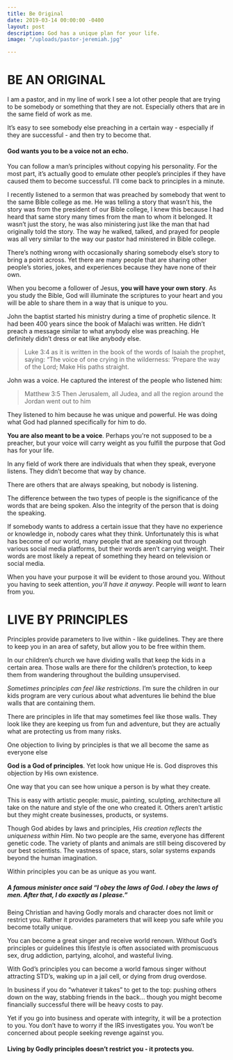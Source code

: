 ```yaml
---
title: Be Original
date: 2019-03-14 00:00:00 -0400
layout: post
description: God has a unique plan for your life.
image: "/uploads/pastor-jeremiah.jpg"

---
```

# BE AN ORIGINAL

I am a pastor, and in my line of work I see a lot other people that are trying to be somebody or something that they are not. Especially others that are in the same field of work as me.

It’s easy to see somebody else preaching in a certain way - especially if they are successful - and then try to become that.

#### God wants you to be a voice not an echo.

You can follow a man’s principles without copying his personality. For the most part, it’s actually good to emulate other people’s principles if they have caused them to become successful. I’ll come back to principles in a minute.

I recently listened to a sermon that was preached by somebody that went to the same Bible college as me. He was telling a story that wasn’t his, the story was from the president of our Bible college, I knew this because I had heard that same story many times from the man to whom it belonged. It wasn’t just the story, he was also ministering just like the man that had originally told the story. The way he walked, talked, and prayed for people was all very similar to the way our pastor had ministered in Bible college.

There’s nothing wrong with occasionally sharing somebody else’s story to bring a point across. Yet there are many people that are sharing other people’s stories, jokes, and experiences because they have none of their own.

When you become a follower of Jesus, **you will have your own story**. As you study the Bible, God will illuminate the scriptures to your heart and you will be able to share them in a way that is unique to you.

John the baptist started his ministry during a time of prophetic silence. It had been 400 years since the book of Malachi was written. He didn’t preach a message similar to what anybody else was preaching. He definitely didn’t dress or eat like anybody else.

> Luke 3:4 as it is written in the book of the words of Isaiah the prophet, saying: “The voice of one crying in the wilderness: ‘Prepare the way of the Lord; Make His paths straight.

John was a voice. He captured the interest of the people who listened him:

> Matthew 3:5 Then Jerusalem, all Judea, and all the region around the Jordan went out to him

They listened to him because he was unique and powerful. He was doing what God had planned specifically for him to do.

**You are also meant to be a voice**. Perhaps you're not supposed  to be a preacher, but your voice will carry weight as you fulfill the purpose that God has for your life.

In any field of work there are individuals that when they speak, everyone listens. They didn’t become that way by chance.

There are others that are always speaking, but nobody is listening.

The difference between the two types of people is the significance of the words that are being spoken. Also the integrity of the person that is doing the speaking.

If somebody wants to address a certain issue that they have no experience or knowledge in, nobody cares what they think. Unfortunately this is what has become of our world, many people that are speaking out through various social media platforms, but their words aren’t carrying weight. Their words are most likely a repeat of something they heard on television or social media.

When you have your purpose it will be evident to those around you. Without you having to seek attention, _you’ll have it anyway_. People will _want_ to learn from you.

# LIVE BY PRINCIPLES

Principles provide parameters to live within - like guidelines. They are there to keep you in an area of safety, but allow you to be free within them.

In our children’s church we have dividing walls that keep the kids in a certain area. Those walls are there for the children’s protection, to keep them from wandering throughout the building unsupervised.

_Sometimes principles can feel like restrictions_. I’m sure the children in our kids program are very curious about what adventures lie behind the blue walls that are containing them.

There are principles in life that may sometimes feel like those walls. They look like they are keeping us from fun and adventure, but they are actually what are protecting us from many risks.

One objection to living by principles is that we all become the same as everyone else

**God is a God of principles**. Yet look how unique He is. God disproves this objection by His own existence.

One way that you can see how unique a person is by what they create.

This is easy with artistic people: music, painting, sculpting, architecture all take on the nature and style of the one who created it. Others aren’t artistic but they might create businesses, products, or systems.

Though God abides by laws and principles, _His creation reflects the uniqueness within Him_. No two people are the same, everyone has different genetic code. The variety of plants and animals are still being discovered by our best scientists. The vastness of space, stars, solar systems expands beyond the human imagination.

Within principles you can be as unique as you want.

##### A famous minister once said “I obey the laws of God. I obey the laws of men. After that, I do exactly as I please.”

Being Christian and having Godly morals and character does not limit or restrict you. Rather it provides parameters that will keep you safe while you become totally unique.

You can become a great singer and receive world renown. Without God’s principles or guidelines this lifestyle is often associated with promiscuous sex, drug addiction, partying, alcohol, and wasteful living.

With God’s principles you can become a world famous singer without attracting STD’s, waking up in a jail cell, or dying from drug overdose.

In business if you do “whatever it takes” to get to the top: pushing others down on the way, stabbing friends in the back… though you might become financially successful there will be heavy costs to pay.

Yet if you go into business and operate with integrity, it will be a protection to you. You don’t have to worry if the IRS investigates you. You won’t be concerned about people seeking revenge against you.

#### Living by Godly principles doesn’t restrict you - it protects you.